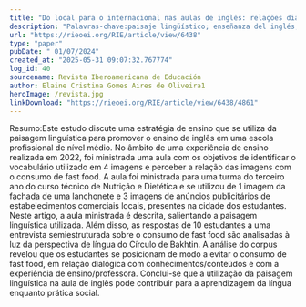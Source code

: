 ```yaml
---
title: "Do local para o internacional nas aulas de inglês: relações dialógicas entre a paisagem linguística e o ensino da línguaem uma escola profissional de nível médio"
description: "Palavras-chave:paisaje lingüístico; enseñanza del inglés; formación profesional; análisis dialógico del discurso."
url: "https://rieoei.org/RIE/article/view/6438"
type: "paper"
pubDate: " 01/07/2024"
created_at: "2025-05-31 09:07:32.767774"
log_id: 40
sourcename: Revista Iberoamericana de Educación
author: Elaine Cristina Gomes Aires de Oliveira1
heroImage: /revista.jpg
linkDownload: "https://rieoei.org/RIE/article/view/6438/4861"
---
```


Resumo:Este estudo discute uma estratégia de ensino que se utiliza da paisagem linguística para promover o ensino de inglês em uma escola profissional de nível médio. No âmbito de uma experiência de ensino realizada em 2022, foi ministrada uma aula com os objetivos de identificar o vocabulário utilizado em 4 imagens e perceber a relação das imagens com o consumo de fast food. A aula foi ministrada para uma turma do terceiro ano do curso técnico de Nutrição e Dietética e se utilizou de 1 imagem da fachada de uma lanchonete e 3 imagens de anúncios publicitários de estabelecimentos comerciais locais, presentes na cidade dos estudantes. Neste artigo, a aula ministrada é descrita, salientando a paisagem linguística utilizada. Além disso, as respostas de 10 estudantes a uma entrevista semiestruturada sobre o consumo de fast food são analisadas à luz da perspectiva de língua do Círculo de Bakhtin. A análise do corpus revelou que os estudantes se posicionam de modo a evitar o consumo de fast food, em relação dialógica com conhecimentos/conteúdos e com a experiência de ensino/professora. Conclui-se que a utilização da paisagem linguística na aula de inglês pode contribuir para a aprendizagem da língua enquanto prática social.
